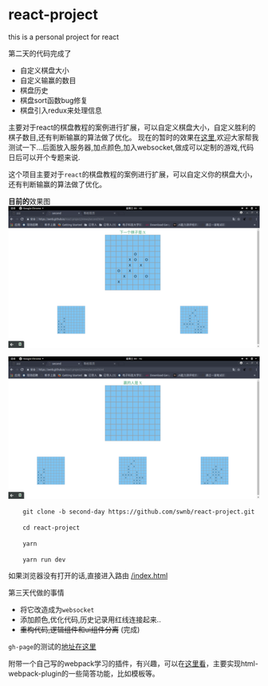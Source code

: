 # react-project
this is  a personal project for react

第二天的代码完成了
* 自定义棋盘大小
* 自定义输赢的数目
* 棋盘历史
* 棋盘sort函数bug修复
* 棋盘引入redux来处理信息

主要对于react的棋盘教程的案例进行扩展，可以自定义棋盘大小，自定义胜利的棋子数目,还有判断输赢的算法做了优化。
现在的暂时的效果在[这里](https://swnb.github.io/react-project/views/second.html),欢迎大家帮我测试一下...后面放入服务器,加点颜色,加入websocket,做成可以定制的游戏,代码日后可以开个专题来说.

这个项目主要对于`react`的棋盘教程的案例进行扩展，可以自定义你的棋盘大小，还有判断输赢的算法做了优化。

**目前的**效果图
![](./picture/pic.png)

![](./picture/pic1.png)

```shell
    git clone -b second-day https://github.com/swnb/react-project.git

    cd react-project

    yarn 

    yarn run dev 
```

如果浏览器没有打开的话,直接进入路由 [/index.html](http://localhost:8080/index.html)


第三天代做的事情
* 将它改造成为`websocket`
* 添加颜色,优化代码,历史记录用红线连接起来..
* ~~重构代码,逻辑组件和ui组件分离~~ (完成) 


`gh-page`的测试的[地址在这里](https://swnb.github.io/react-project/views/second.html)


附带一个自己写的webpack学习的插件，有兴趣，可以在[这里看](https://github.com/swnb/webpack-plugin)，主要实现html-webpack-plugin的一些简答功能，比如模板等。